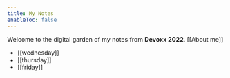 ```yaml
---
title: My Notes
enableToc: false
---
```


Welcome to the digital garden of my notes from **Devoxx 2022**.
[[About me]]


- [[wednesday]]
- [[thursday]]
- [[friday]]


